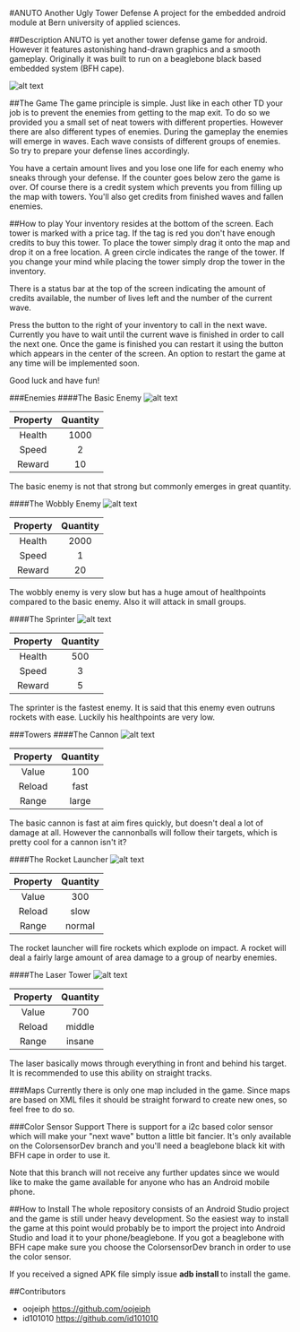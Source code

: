 #ANUTO Another Ugly Tower Defense
A project for the embedded android module at Bern university of applied sciences.

##Description
ANUTO is yet another tower defense game for android. However it features astonishing hand-drawn graphics and a smooth gameplay. Originally it was built to run on a beaglebone black based embedded system (BFH cape).

![alt text](https://raw.githubusercontent.com/oojeiph/android-anuto/master/images/screen1.png "Overview")

##The Game
The game principle is simple. Just like in each other TD your job is to prevent the enemies from getting to the map exit. To do so we provided you a small set of neat towers with different properties. However there are also different types of enemies. During the gameplay the enemies will emerge in waves. Each wave consists of different groups of enemies. So try to prepare your defense lines accordingly.

You have a certain amount lives and you lose one life for each enemy who sneaks through your defense. If the counter goes below zero the game is over. Of course there is a credit system which prevents you from filling up the map with towers. You'll also get credits from finished waves and fallen enemies.

##How to play
Your inventory resides at the bottom of the screen. Each tower is marked with a price tag. If the tag is red you don't have enough credits to buy this tower. To place the tower simply drag it onto the map and drop it on a free location. A green circle indicates the range of the tower. If you change your mind while placing the tower simply drop the tower in the inventory.

There is a status bar at the top of the screen indicating the amount of credits available, the number of lives left and the number of the current wave.

Press the button to the right of your inventory to call in the next wave. Currently you have to wait until the current wave is finished in order to call the next one. Once the game is finished you can restart it using the button which appears in the center of the screen. An option to restart the game at any time will be implemented soon.

Good luck and have fun!

###Enemies
####The Basic Enemy
![alt text](https://raw.githubusercontent.com/oojeiph/android-anuto/master/images/basic_enemy.png "basic enemy")

| Property | Quantity |
|:--------:|:--------:|
| Health   | 1000     |
| Speed    | 2        |
| Reward   | 10       |

The basic enemy is not that strong but commonly emerges in great quantity.

####The Wobbly Enemy
![alt text](https://raw.githubusercontent.com/oojeiph/android-anuto/master/images/blob_enemy.png "blob enemy")

| Property | Quantity |
|:--------:|:--------:|
| Health   | 2000     |
| Speed    | 1        |
| Reward   | 20       |

The wobbly enemy is very slow but has a huge amout of healthpoints compared to the basic enemy. Also it will attack in small groups.

####The Sprinter
![alt text](https://raw.githubusercontent.com/oojeiph/android-anuto/master/images/sprinter_enemy.png "sprinter enemy")

| Property | Quantity |
|:--------:|:--------:|
| Health   | 500      |
| Speed    | 3        |
| Reward   | 5        |

The sprinter is the fastest enemy. It is said that this enemy even outruns rockets with ease. Luckily his healthpoints are very low.

###Towers
####The Cannon
![alt text](https://raw.githubusercontent.com/oojeiph/android-anuto/master/images/basic_tower.png "cannon")

| Property | Quantity |
|:--------:|:--------:|
| Value    | 100      |
| Reload   | fast     |
| Range    | large    |

The basic cannon is fast at aim fires quickly, but doesn't deal a lot of damage at all. However the cannonballs will follow their targets, which is pretty cool for a cannon isn't it?

####The Rocket Launcher
![alt text](https://raw.githubusercontent.com/oojeiph/android-anuto/master/images/rocket_tower.png "rocket launcher")

| Property | Quantity |
|:--------:|:--------:|
| Value    | 300      |
| Reload   | slow     |
| Range    | normal   |

The rocket launcher will fire rockets which explode on impact. A rocket will deal a fairly large amount of area damage to a group of nearby enemies.

####The Laser Tower
![alt text](https://raw.githubusercontent.com/oojeiph/android-anuto/master/images/laser_tower.png "laser tower")

| Property | Quantity |
|:--------:|:--------:|
| Value    | 700      |
| Reload   | middle   |
| Range    | insane   |

The laser basically mows through everything in front and behind his target. It is recommended to use this ability on straight tracks.

###Maps
Currently there is only one map included in the game. Since maps are based on XML files it should be straight forward to create new ones, so feel free to do so.

###Color Sensor Support
There is support for a i2c based color sensor which will make your "next wave" button a little bit fancier. It's only available on the ColorsensorDev branch and you'll need a beaglebone black kit with BFH cape in order to use it.

Note that this branch will not receive any further updates since we would like to make the game available for anyone who has an Android mobile phone.

##How to Install
The whole repository consists of an Android Studio project and the game is still under heavy development. So the easiest way to install the game at this point would probably be to import the project into Android Studio and load it to your phone/beaglebone. If you got a beaglebone with BFH cape make sure you choose the ColorsensorDev branch in order to use the color sensor.

If you received a signed APK file simply issue **adb install <path to apk>** to install the game.

##Contributors
- oojeiph   https://github.com/oojeiph
- id101010  https://github.com/id101010
